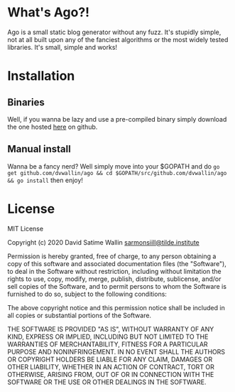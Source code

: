 # What's Ago?!
Ago is a small static blog generator without any fuzz. It's stupidly simple, not at all built upon any of the fanciest algorithms or the most widely tested libraries. It's small, simple and works!

# Installation

## Binaries
Well, if you wanna be lazy and use a pre-compiled binary simply download the one hosted [here](https://github.com/dvwallin/ago/raw/master/binaries/ago-linux-amd64) on github.

## Manual install
Wanna be a fancy nerd? Well simply move into your $GOPATH and do
```go get github.com/dvwallin/ago && cd $GOPATH/src/github.com/dvwallin/ago && go install```
then enjoy!

# License

MIT License

Copyright (c) 2020 David Satime Wallin <sarmonsiill@tilde.institute>

Permission is hereby granted, free of charge, to any person obtaining a copy
of this software and associated documentation files (the "Software"), to deal
in the Software without restriction, including without limitation the rights
to use, copy, modify, merge, publish, distribute, sublicense, and/or sell
copies of the Software, and to permit persons to whom the Software is
furnished to do so, subject to the following conditions:

The above copyright notice and this permission notice shall be included in all
copies or substantial portions of the Software.

THE SOFTWARE IS PROVIDED "AS IS", WITHOUT WARRANTY OF ANY KIND, EXPRESS OR
IMPLIED, INCLUDING BUT NOT LIMITED TO THE WARRANTIES OF MERCHANTABILITY,
FITNESS FOR A PARTICULAR PURPOSE AND NONINFRINGEMENT. IN NO EVENT SHALL THE
AUTHORS OR COPYRIGHT HOLDERS BE LIABLE FOR ANY CLAIM, DAMAGES OR OTHER
LIABILITY, WHETHER IN AN ACTION OF CONTRACT, TORT OR OTHERWISE, ARISING FROM,
OUT OF OR IN CONNECTION WITH THE SOFTWARE OR THE USE OR OTHER DEALINGS IN THE
SOFTWARE.
